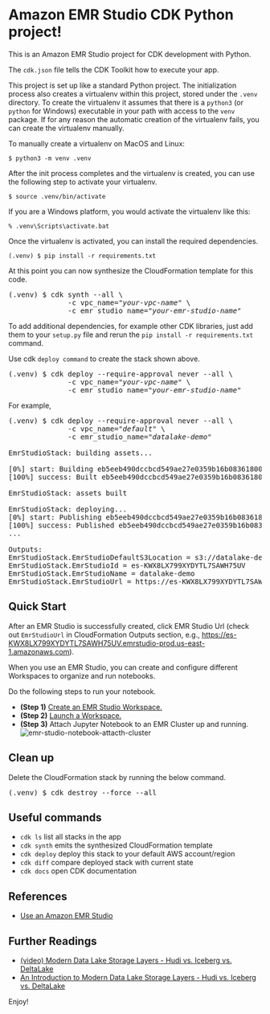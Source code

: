 
# Amazon EMR Studio CDK Python project!

This is an Amazon EMR Studio project for CDK development with Python.

The `cdk.json` file tells the CDK Toolkit how to execute your app.

This project is set up like a standard Python project.  The initialization
process also creates a virtualenv within this project, stored under the `.venv`
directory.  To create the virtualenv it assumes that there is a `python3`
(or `python` for Windows) executable in your path with access to the `venv`
package. If for any reason the automatic creation of the virtualenv fails,
you can create the virtualenv manually.

To manually create a virtualenv on MacOS and Linux:

```
$ python3 -m venv .venv
```

After the init process completes and the virtualenv is created, you can use the following
step to activate your virtualenv.

```
$ source .venv/bin/activate
```

If you are a Windows platform, you would activate the virtualenv like this:

```
% .venv\Scripts\activate.bat
```

Once the virtualenv is activated, you can install the required dependencies.

```
(.venv) $ pip install -r requirements.txt
```

At this point you can now synthesize the CloudFormation template for this code.

<pre>
(.venv) $ cdk synth --all \
              -c vpc_name="<i>your-vpc-name</i>" \
              -c emr_studio_name="<i>your-emr-studio-name</i>"
</pre>

To add additional dependencies, for example other CDK libraries, just add
them to your `setup.py` file and rerun the `pip install -r requirements.txt`
command.

Use cdk `deploy command` to create the stack shown above.

<pre>
(.venv) $ cdk deploy --require-approval never --all \
              -c vpc_name="<i>your-vpc-name</i>" \
              -c emr_studio_name="<i>your-emr-studio-name</i>"
</pre>

For example,
<pre>
(.venv) $ cdk deploy --require-approval never --all \
              -c vpc_name="<i>default</i>" \
              -c emr_studio_name="<i>datalake-demo</i>"

EmrStudioStack: building assets...

[0%] start: Building eb5eeb490dccbcd549ae27e0359b16b08361800c8444cf3e4a1c969a0c9c84e2:819320734790-us-east-1
[100%] success: Built eb5eeb490dccbcd549ae27e0359b16b08361800c8444cf3e4a1c969a0c9c84e2:819320734790-us-east-1

EmrStudioStack: assets built

EmrStudioStack: deploying...
[0%] start: Publishing eb5eeb490dccbcd549ae27e0359b16b08361800c8444cf3e4a1c969a0c9c84e2:819320734790-us-east-1
[100%] success: Published eb5eeb490dccbcd549ae27e0359b16b08361800c8444cf3e4a1c969a0c9c84e2:819320734790-us-east-1
...

Outputs:
EmrStudioStack.EmrStudioDefaultS3Location = s3://datalake-demo-emr-studio-us-east-1-a4hzjvb
EmrStudioStack.EmrStudioId = es-KWX8LX799XYDYTL7SAWH75UV
EmrStudioStack.EmrStudioName = datalake-demo
EmrStudioStack.EmrStudioUrl = https://es-KWX8LX799XYDYTL7SAWH75UV.emrstudio-prod.us-east-1.amazonaws.com
</pre>

## Quick Start

After an EMR Studio is successfully created, click EMR Studio Url (check out `EmrStudioUrl` in CloudFormation Outputs section, e.g., https://es-KWX8LX799XYDYTL7SAWH75UV.emrstudio-prod.us-east-1.amazonaws.com).

When you use an EMR Studio, you can create and configure different Workspaces to organize and run notebooks.

Do the following steps to run your notebook.

- **(Step 1)** [Create an EMR Studio Workspace.](https://docs.aws.amazon.com/emr/latest/ManagementGuide/emr-studio-configure-workspace.html#emr-studio-create-workspace)
- **(Step 2)** [Launch a Workspace.](https://docs.aws.amazon.com/emr/latest/ManagementGuide/emr-studio-configure-workspace.html#emr-studio-use-workspace)
- **(Step 3)** Attach Jupyter Notebook to an EMR Cluster up and running.
![emr-studio-notebook-attacth-cluster](./emr-studio-notebook-attacth-cluster.png)

## Clean up

Delete the CloudFormation stack by running the below command.

<pre>
(.venv) $ cdk destroy --force --all
</pre>

## Useful commands

 * `cdk ls`          list all stacks in the app
 * `cdk synth`       emits the synthesized CloudFormation template
 * `cdk deploy`      deploy this stack to your default AWS account/region
 * `cdk diff`        compare deployed stack with current state
 * `cdk docs`        open CDK documentation

## References

 * [Use an Amazon EMR Studio](https://docs.aws.amazon.com/emr/latest/ManagementGuide/use-an-emr-studio.html)

## Further Readings

 * [(video) Modern Data Lake Storage Layers - Hudi vs. Iceberg vs. DeltaLake](https://youtu.be/fryfx0Zg7KA)
 * [An Introduction to Modern Data Lake Storage Layers - Hudi vs. Iceberg vs. DeltaLake](https://dacort.dev/posts/modern-data-lake-storage-layers/)

Enjoy!
